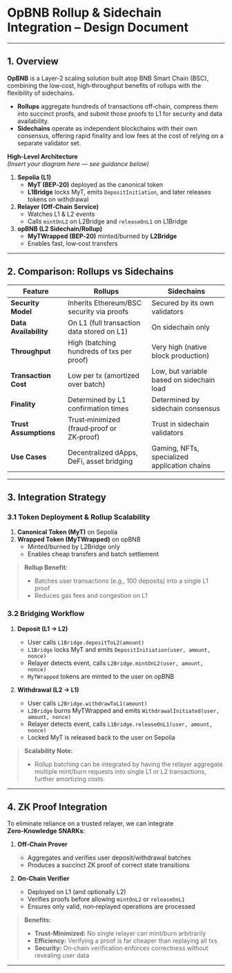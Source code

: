 # OpBNB Rollup & Sidechain Integration – Design Document

---

## 1. Overview

**OpBNB** is a Layer‑2 scaling solution built atop BNB Smart Chain (BSC), combining the low‑cost, high‑throughput benefits of rollups with the flexibility of sidechains.  

- **Rollups** aggregate hundreds of transactions off‑chain, compress them into succinct proofs, and submit those proofs to L1 for security and data availability.  
- **Sidechains** operate as independent blockchains with their own consensus, offering rapid finality and low fees at the cost of relying on a separate validator set.  

**High‑Level Architecture**  
*(Insert your diagram here — see guidance below)*  
1. **Sepolia (L1)**  
   - **MyT (BEP‑20)** deployed as the canonical token  
   - **L1Bridge** locks MyT, emits `DepositInitiation`, and later releases tokens on withdrawal  
2. **Relayer (Off‑Chain Service)**  
   - Watches L1 & L2 events  
   - Calls `mintOnL2` on L2Bridge and `releaseOnL1` on L1Bridge  
3. **opBNB (L2 Sidechain/Rollup)**  
   - **MyTWrapped (BEP‑20)** minted/burned by **L2Bridge**  
   - Enables fast, low‑cost transfers  

---

## 2. Comparison: Rollups vs Sidechains

| **Feature**           | **Rollups**                                  | **Sidechains**                              |
|-----------------------|-----------------------------------------------|----------------------------------------------|
| **Security Model**    | Inherits Ethereum/BSC security via proofs     | Secured by its own validators                |
| **Data Availability** | On L1 (full transaction data stored on L1)    | On sidechain only                            |
| **Throughput**        | High (batching hundreds of txs per proof)     | Very high (native block production)          |
| **Transaction Cost**  | Low per tx (amortized over batch)             | Low, but variable based on sidechain load    |
| **Finality**          | Determined by L1 confirmation times           | Determined by sidechain consensus            |
| **Trust Assumptions** | Trust‑minimized (fraud‑proof or ZK‑proof)      | Trust in sidechain validators                |
| **Use Cases**         | Decentralized dApps, DeFi, asset bridging     | Gaming, NFTs, specialized application chains |

---

## 3. Integration Strategy

### 3.1 Token Deployment & Rollup Scalability  
1. **Canonical Token (MyT)** on Sepolia  
2. **Wrapped Token (MyTWrapped)** on opBNB  
   - Minted/burned by L2Bridge only  
   - Enables cheap transfers and batch settlement  

> **Rollup Benefit:**  
> - Batches user transactions (e.g., 100 deposits) into a single L1 proof  
> - Reduces gas fees and congestion on L1  

### 3.2 Bridging Workflow  

1. **Deposit (L1 → L2)**  
   - User calls `L1Bridge.depositToL2(amount)`  
   - `L1Bridge` locks MyT and emits `DepositInitiation(user, amount, nonce)`  
   - Relayer detects event, calls `L2Bridge.mintOnL2(user, amount, nonce)`  
   - `MyTWrapped` tokens are minted to the user on opBNB  

2. **Withdrawal (L2 → L1)**  
   - User calls `L2Bridge.withdrawToL1(amount)`  
   - `L2Bridge` burns MyTWrapped and emits `WithdrawalInitiated(user, amount, nonce)`  
   - Relayer detects event, calls `L1Bridge.releaseOnL1(user, amount, nonce)`  
   - Locked MyT is released back to the user on Sepolia  

> **Scalability Note:**  
> - Rollup batching can be integrated by having the relayer aggregate multiple mint/burn requests into single L1 or L2 transactions, further amortizing costs.

---

## 4. ZK Proof Integration

To eliminate reliance on a trusted relayer, we can integrate **Zero‑Knowledge SNARKs**:

1. **Off‑Chain Prover**  
   - Aggregates and verifies user deposit/withdrawal batches  
   - Produces a succinct ZK proof of correct state transitions  

2. **On‑Chain Verifier**  
   - Deployed on L1 (and optionally L2)  
   - Verifies proofs before allowing `mintOnL2` or `releaseOnL1`  
   - Ensures only valid, non‑replayed operations are processed  

> **Benefits:**  
> - **Trust‑Minimized:** No single relayer can mint/burn arbitrarily  
> - **Efficiency:** Verifying a proof is far cheaper than replaying all txs  
> - **Security:** On‑chain verification enforces correctness without revealing user data  

---
